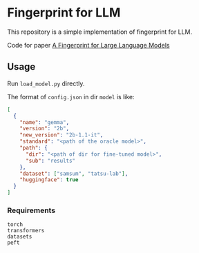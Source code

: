 # Fingerprint for LLM

This repository is a simple implementation of fingerprint for LLM.

Code for paper [A Fingerprint for Large Language Models](https://arxiv.org/abs/2407.01235)

## Usage

Run `load_model.py` directly.

The format of `config.json` in dir `model` is like:
```json
[
  {
    "name": "gemma",
    "version": "2b",
    "new_version": "2b-1.1-it",
    "standard": "<path of the oracle model>",
    "path": {
      "dir": "<path of dir for fine-tuned model>",
      "sub": "results"
    },
    "dataset": ["samsum", "tatsu-lab"],
    "huggingface": true
  }
]
```

### Requirements
```
torch
transformers
datasets
peft
```
